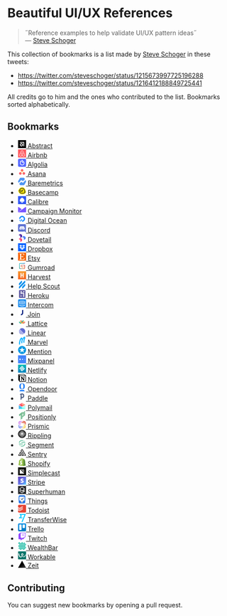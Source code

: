 # Beautiful UI/UX References

> ˝Reference examples to help validate UI/UX pattern ideas˝  
> — [Steve Schoger](https://twitter.com/steveschoger)

This collection of bookmarks is a list made by [Steve Schoger](https://twitter.com/steveschoger) in these tweets:

- https://twitter.com/steveschoger/status/1215673997725196288
- https://twitter.com/steveschoger/status/1216412188849725441

All credits go to him and the ones who contributed to the list. Bookmarks sorted alphabetically.

## Bookmarks

- [<img src="images/abstract.png" width="18" /> Abstract](https://www.abstract.com)
- [<img src="images/airbnb.png" width="18" /> Airbnb](https://www.airbnb.com)
- [<img src="images/algolia.png" width="18" /> Algolia](https://www.algolia.com)
- [<img src="images/asana.png" width="18" /> Asana](https://asana.com)
- [<img src="images/baremetrics.png" width="18" /> Baremetrics](https://baremetrics.com)
- [<img src="images/basecamp.png" width="18" /> Basecamp](https://basecamp.com)
- [<img src="images/calibre.png" width="18" /> Calibre](https://calibreapp.com)
- [<img src="images/campaign-monitor.png" width="18" /> Campaign Monitor](https://www.campaignmonitor.com)
- [<img src="images/digital-ocean.png" width="18" /> Digital Ocean](https://www.digitalocean.com)
- [<img src="images/discord.png" width="18" /> Discord](https://discordapp.com)
- [<img src="images/dovetail.png" width="18" /> Dovetail](https://dovetailapp.com)
- [<img src="images/dropbox.png" width="18" /> Dropbox](https://www.dropbox.com)
- [<img src="images/etsy.png" width="18" /> Etsy](https://www.etsy.com)
- [<img src="images/gumroad.png" width="18" /> Gumroad](https://gumroad.com)
- [<img src="images/harvest.png" width="18" /> Harvest](https://www.getharvest.com)
- [<img src="images/help-scout.png" width="18" /> Help Scout](https://www.helpscout.com)
- [<img src="images/heroku.png" width="18" /> Heroku](https://www.heroku.com)
- [<img src="images/intercom.png" width="18" /> Intercom](https://www.intercom.com)
- [<img src="images/join.png" width="18" /> Join](https://join.com)
- [<img src="images/lattice.png" width="18" /> Lattice](https://lattice.com)
- [<img src="images/linear.png" width="18" /> Linear](https://linear.app)
- [<img src="images/marvel.png" width="18" /> Marvel](https://marvelapp.com)
- [<img src="images/mention.png" width="18" /> Mention](https://mention.com)
- [<img src="images/mixpanel.png" width="18" /> Mixpanel](https://mixpanel.com)
- [<img src="images/netlify.png" width="18" /> Netlify](https://www.netlify.com)
- [<img src="images/notion.png" width="18" /> Notion](https://www.notion.so)
- [<img src="images/opendoor.png" width="18" /> Opendoor](https://www.opendoor.com)
- [<img src="images/paddle.png" width="18" /> Paddle](https://paddle.com)
- [<img src="images/polymail.png" width="18" /> Polymail](https://polymail.io)
- [<img src="images/positionly.png" width="18" /> Positionly](https://positionly.com)
- [<img src="images/prismic.png" width="18" /> Prismic](https://prismic.io)
- [<img src="images/rippling.png" width="18" /> Rippling](https://www.rippling.com)
- [<img src="images/segment.png" width="18" /> Segment](https://segment.com)
- [<img src="images/sentry.png" width="18" /> Sentry](https://sentry.io)
- [<img src="images/shopify.png" width="18" /> Shopify](https://www.shopify.com)
- [<img src="images/simplecast.png" width="18" /> Simplecast](https://simplecast.com)
- [<img src="images/stripe.png" width="18" /> Stripe](https://stripe.com)
- [<img src="images/superhuman.png" width="18" /> Superhuman](https://superhuman.com)
- [<img src="images/things.png" width="18" /> Things](https://culturedcode.com/things)
- [<img src="images/todoist.png" width="18" /> Todoist](https://todoist.com)
- [<img src="images/transferwise.png" width="18" /> TransferWise](https://transferwise.com)
- [<img src="images/trello.png" width="18" /> Trello](https://trello.com)
- [<img src="images/twitch.png" width="18" /> Twitch](https://www.twitch.tv)
- [<img src="images/wealthbar.png" width="18" /> WealthBar](https://www.wealthbar.com)
- [<img src="images/workable.png" width="18" /> Workable](https://www.workable.com)
- [<img src="images/zeit.png" width="18" /> Zeit](https://www.zeit.co)

## Contributing

You can suggest new bookmarks by opening a pull request.
